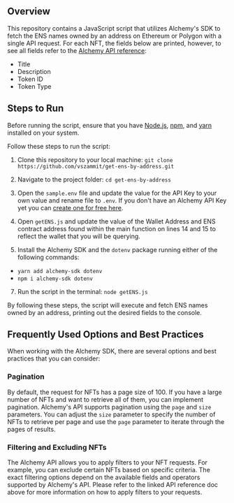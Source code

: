 ## Overview
This repository contains a JavaScript script that utilizes Alchemy's SDK to fetch the ENS names owned by an address on Ethereum or Polygon with a single API request. For each NFT, the fields below are printed, however, to see all fields refer to the [Alchemy API reference](https://docs.alchemy.com/reference/getnfts):

- Title
- Description
- Token ID
- Token Type


## Steps to Run

Before running the script, ensure that you have [Node.js](https://docs.npmjs.com/downloading-and-installing-node-js-and-npm), [npm](https://docs.npmjs.com/downloading-and-installing-node-js-and-npm), and [yarn](https://classic.yarnpkg.com/lang/en/docs/install/#mac-stable) installed on your system. 

Follow these steps to run the script:

1. Clone this repository to your local machine:
`git clone https://github.com/vszammit/get-ens-by-address.git`


2. Navigate to the project folder: `cd get-ens-by-address`


3. Open the `sample.env` file and update the value for the API Key to your own value and rename file to `.env`. If you don't have an Alchemy API Key yet you can [create one for free here](https://alchemy.com/?a=starter-code).

4. Open `getENS.js` and update the value of the Wallet Address and ENS contract address found within the main function on lines 14 and 15 to reflect the wallet that you will be querying. 


5. Install the Alchemy SDK and the `dotenv` package running either of the following commands:
  - `yarn add alchemy-sdk dotenv`
  - `npm i alchemy-sdk dotenv`


7. Run the script in the terminal: `node getENS.js`


By following these steps, the script will execute and fetch ENS names owned by an address, printing out the desired fields to the console.


## Frequently Used Options and Best Practices
When working with the Alchemy SDK, there are several options and best practices that you can consider:

### Pagination
By default, the request for NFTs has a page size of 100. If you have a large number of NFTs and want to retrieve all of them, you can implement pagination. Alchemy's API supports pagination using the `page` and `size` parameters. You can adjust the `size` parameter to specify the number of NFTs to retrieve per page and use the `page` parameter to iterate through the pages of results.

### Filtering and Excluding NFTs
The Alchemy API allows you to apply filters to your NFT requests. For example, you can exclude certain NFTs based on specific criteria. The exact filtering options depend on the available fields and operators supported by Alchemy's API. Please refer to the linked API reference doc above for more information on how to apply filters to your requests.
